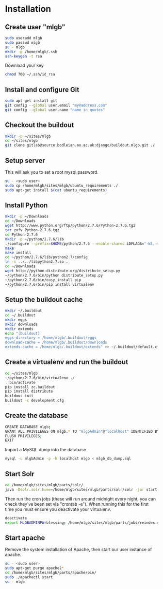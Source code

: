
Installation
============

Create user "mlgb"
------------------

```bash
sudo useradd mlgb
sudo passwd mlgb
su - mlgb
mkdir -p /home/mlgb/.ssh
ssh-keygen -t rsa
```

Download your key

```bash
chmod 700 ~/.ssh/id_rsa
```

Install and configure Git
-------------------------

```bash
sudo apt-get install git
git config --global user.email "my@address.com"
git config --global user.name "name in quotes"
```

Checkout the buildout
---------------------

```bash
mkdir -p ~/sites/mlgb
cd ~/sites/mlgb
git clone gitlab@source.bodleian.ox.ac.uk:django/buildout.mlgb.git ./
```

Setup server
------------

This will ask you to set a root mysql password.

```bash
su - <sudo user>
sudo cp /home/mlgb/sites/mlgb/ubuntu_requirements ./
sudo apt-get install $(cat ubuntu_requirements)
```

Install Python
--------------

```bash
mkdir -p ~/Downloads
cd ~/Downloads
wget http://www.python.org/ftp/python/2.7.6/Python-2.7.6.tgz
tar zxfv Python-2.7.6.tgz
cd Python-2.7.6
mkdir -p ~/python/2.7.6/lib
./configure --prefix=$HOME/python/2.7.6 --enable-shared LDFLAGS="-Wl,-rpath=/home/mlgb/python/2.7.6/lib"
make
make install
cd ~/python/2.7.6/lib/python2.7/config
ln -s ../../libpython2.7.so .
cd ~/Downloads
wget http://python-distribute.org/distribute_setup.py
~/python/2.7.6/bin/python distribute_setup.py
~/python/2.7.6/bin/easy_install pip
~/python/2.7.6/bin/pip install virtualenv
```

Setup the buildout cache
------------------------

```bash
mkdir ~/.buildout
cd ~/.buildout
mkdir eggs
mkdir downloads
mkdir extends
echo "[buildout]
eggs-directory = /home/mlgb/.buildout/eggs
download-cache = /home/mlgb/.buildout/downloads
extends-cache = /home/mlgb/.buildout/extends" >> ~/.buildout/default.cfg
```

Create a virtualenv and run the buildout
----------------------------------------

```bash
cd ~/sites/mlgb
~/python/2.7.6/bin/virtualenv ./
. bin/activate
pip install zc.buildout
pip install distribute
buildout init
buildout -c development.cfg
```

Create the database
-------------------

```bash
CREATE DATABASE mlgb;
GRANT ALL PRIVILEGES ON mlgb.* TO "mlgbAdmin"@"localhost" IDENTIFIED BY "<password here>";
FLUSH PRIVILEGES;
EXIT
```

Import a MySQL dump into the database

```bash
mysql -u mlgbAdmin -p -h localhost mlgb < mlgb_db_dump.sql 
```

Start Solr
----------

```bash
cd /home/mlgb/sites/mlgb/parts/solr/
java -Dsolr.solr.home=/home/mlgb/sites/mlgb/parts/solr/solr -jar start.jar
```

Then run the cron jobs (these will run around midnight every night, you can check they've been set via "crontab -e"). When running this for the first time you must ensure you deactivate your virtualenv.

```bash
deactivate
export MLGBADMINPW=blessing; /home/mlgb/sites/mlgb/parts/jobs/reindex.sh > /home/mlgb/sites/mlgb/parts/jobs/reindex.log 2>&1
```

Start apache
------------

Remove the system installation of Apache, then start our user instance of apache.

```bash
su - <sudo user>
sudo apt-get purge apache2*
cd /home/mlgb/sites/mlgb/parts/apache/bin/
sudo ./apachectl start
su - mlgb
```




